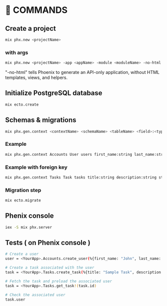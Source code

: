 # :wrench: COMMANDS

## Create a project

```sh
mix phx.new <projectName>
```

### with args

```sh
mix phx.new <projectName> -app <appName> -module <moduleName> -no-html
```
"-no-html" tells Phoenix to generate an API-only application, without HTML templates, views, and helpers. 

## Initialize PostgreSQL database

```sh
mix ecto.create
```

## Schemas & migrations

```sh
mix phx.gen.context <contextName> <schemaName> <tableName> <field>:<type> <field2>:<type>
```

### Example 
```sh
mix phx.gen.context Accounts User users first_name:string last_name:string
```

### Example with foreign key
```sh
mix phx.gen.context Tasks Task tasks title:string description:string status:string user_id:references:users
```

### Migration step 
```sh
mix ecto.migrate
```

##  Phenix console
```sh
iex -S mix phx.server
```

## Tests ( on Phenix console )
```sh
# Create a user
user = <YourApp>.Accounts.create_user(%{first_name: "John", last_name: "Doe"})

# Create a task associated with the user
task = <YourApp>.Tasks.create_task(%{title: "Sample Task", description: "Do something", status: "pending", user_id: user.id})

# Fetch the task and preload the associated user
task = <YourApp>.Tasks.get_task!(task.id)

# Check the associated user
task.user
```